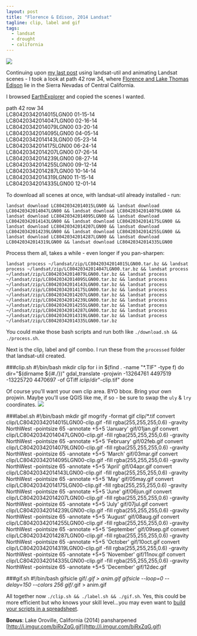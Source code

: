 ```yaml
---
layout: post
title: "Florence & Edison, 2014 Landsat"
tagline: clip, label and gif
tags:
  - landsat
  - drought
  - california
---
```


![](http://i.imgur.com/aXJiAfr.gif)

Continuing upon [my last post](http://joelarson.com/landsat/2014/12/07/landsat-animation/) using landsat-util and animating Landsat scenes - I took a look at path 42 row 34, where [Florence and Lake Thomas Edison](https://www.openstreetmap.org/#map=12/37.3249/-118.9845) lie in the Sierra Nevadas of Central California.

I browsed [EarthExplorer](http://earthexplorer.usgs.gov/) and copied the scenes I wanted.

path 42 row 34  
LC80420342014015LGN00 01-15-14  
LC80420342014047LGN00 02-16-14  
LC80420342014079LGN00 03-20-14  
LC80420342014095LGN00 04-05-14  
LC80420342014143LGN00 05-23-14  
LC80420342014175LGN00 06-24-14  
LC80420342014207LGN00 07-26-14  
LC80420342014239LGN00 08-27-14  
LC80420342014255LGN00 09-12-14  
LC80420342014287LGN00 10-14-14  
LC80420342014319LGN00 11-15-14  
LC80420342014335LGN00 12-01-14  

To download all scenes at once, with landsat-util already installed - run:

    landsat download LC80420342014015LGN00 && landsat download LC80420342014047LGN00 && landsat download LC80420342014079LGN00 && landsat download LC80420342014095LGN00 && landsat download LC80420342014143LGN00 && landsat download LC80420342014175LGN00 && landsat download LC80420342014207LGN00 && landsat download LC80420342014239LGN00 && landsat download LC80420342014255LGN00 && landsat download LC80420342014287LGN00 && landsat download LC80420342014319LGN00 && landsat download LC80420342014335LGN00 

Process them all, takes a while - even longer if you pan-sharpen:

    landsat process ~/landsat/zip/LC80420342014015LGN00.tar.bz && landsat process ~/landsat/zip/LC80420342014047LGN00.tar.bz && landsat process ~/landsat/zip/LC80420342014079LGN00.tar.bz && landsat process ~/landsat/zip/LC80420342014095LGN00.tar.bz && landsat process ~/landsat/zip/LC80420342014143LGN00.tar.bz && landsat process ~/landsat/zip/LC80420342014175LGN00.tar.bz && landsat process ~/landsat/zip/LC80420342014207LGN00.tar.bz && landsat process ~/landsat/zip/LC80420342014239LGN00.tar.bz && landsat process ~/landsat/zip/LC80420342014255LGN00.tar.bz && landsat process ~/landsat/zip/LC80420342014287LGN00.tar.bz && landsat process ~/landsat/zip/LC80420342014319LGN00.tar.bz && landsat process ~/landsat/zip/LC80420342014335LGN00.tar.bz
    
You could make those bash scripts and run both like `./download.sh && ./process.sh`.

Next is the clip, label and gif combo. I run these from the `processed` folder that landsat-util created.

###clip.sh
	#!/bin/bash
	mkdir clip
	for i in $(find . -name "*.TIF" -type f)
	do 
	  dir="$(dirname ${i#./})"
	  gdal_translate -projwin -13264761 4497519 -13225720 4470697 -of GTiff $i clip/$dir"-clip.tif"
	done

Of course you'll want your own clip area. BYO bbox. Bring your own projwin. Maybe you'll use QGIS like me, if so - be sure to swap the `uly` & `lry` coordinates. ![](http://i.imgur.com/rF2tnc1.gif) 

###label.sh
    #!/bin/bash
	mkdir gif
	mogrify -format gif clip/*.tif
	convert clip/LC80420342014015LGN00-clip.gif -fill rgba\(255,255,255,0.6\) -gravity NorthWest -pointsize 65 -annotate +5+5 'January' gif/01jan.gif
	convert clip/LC80420342014047LGN00-clip.gif -fill rgba\(255,255,255,0.6\) -gravity NorthWest -pointsize 65 -annotate +5+5 'February' gif/02feb.gif
	convert clip/LC80420342014079LGN00-clip.gif -fill rgba\(255,255,255,0.6\) -gravity NorthWest -pointsize 65 -annotate +5+5 'March' gif/03mar.gif
	convert clip/LC80420342014095LGN00-clip.gif -fill rgba\(255,255,255,0.6\) -gravity NorthWest -pointsize 65 -annotate +5+5 'April' gif/04apr.gif
	convert clip/LC80420342014143LGN00-clip.gif -fill rgba\(255,255,255,0.6\) -gravity NorthWest -pointsize 65 -annotate +5+5 'May' gif/05may.gif
	convert clip/LC80420342014175LGN00-clip.gif -fill rgba\(255,255,255,0.6\) -gravity NorthWest -pointsize 65 -annotate +5+5 'June' gif/06jun.gif
	convert clip/LC80420342014207LGN00-clip.gif -fill rgba\(255,255,255,0.6\) -gravity NorthWest -pointsize 65 -annotate +5+5 'July' gif/07jul.gif
	convert clip/LC80420342014239LGN00-clip.gif -fill rgba\(255,255,255,0.6\) -gravity NorthWest -pointsize 65 -annotate +5+5 'August' gif/08aug.gif
	convert clip/LC80420342014255LGN00-clip.gif -fill rgba\(255,255,255,0.6\) -gravity NorthWest -pointsize 65 -annotate +5+5 'September' gif/09sep.gif
	convert clip/LC80420342014287LGN00-clip.gif -fill rgba\(255,255,255,0.6\) -gravity NorthWest -pointsize 65 -annotate +5+5 'October' gif/10oct.gif
	convert clip/LC80420342014319LGN00-clip.gif -fill rgba\(255,255,255,0.6\) -gravity NorthWest -pointsize 65 -annotate +5+5 'November' gif/11nov.gif
	convert clip/LC80420342014335LGN00-clip.gif -fill rgba\(255,255,255,0.6\) -gravity NorthWest -pointsize 65 -annotate +5+5 'December' gif/12dec.gif

###gif.sh
    #!/bin/bash
	gifsicle gif/*.gif > anim.gif
	gifsicle --loop=0 --delay=150 --colors 256 gif/*.gif > anim.gif

All together now `./clip.sh && ./label.sh && ./gif.sh`. Yes, this could be more efficient but who knows your skill level...you may even want to [build your scripts in a spreadsheet](http://peakgis.com/2013/10/02/batch-clipping-multiple-rasters-in-qgis-a-very-basic-approach-to-a-repetitive-process/).

**Bonus**: Lake Oroville, California (2014) pansharpened [http://i.imgur.com/biRxZqG.gif](http://i.imgur.com/biRxZqG.gif)

